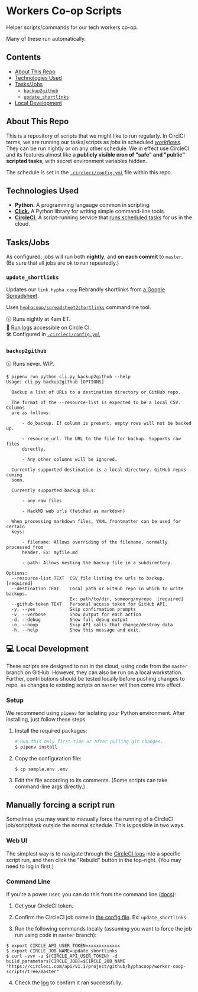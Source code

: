 # Workers Co-op Scripts

Helper scripts/commands for our tech workers co-op.

Many of these run automatically.

## Contents

- [About This Repo](#about-this-repo)
- [Technologies Used](#technologies-used)
- [Tasks/Jobs](#tasksjobs)
  - [`backup2github`](#backup2github)
  - [`update_shortlinks`](#update_shortlinks)
- [Local Development](#computer-local-development)

## About This Repo

This is a repository of scripts that we might like to run regularly. In CirclCI terms, we are running our tasks/scripts as _jobs_ in scheduled [_workflows_][workflows]. They can be run nightly or on any other schedule. We in effect use CircleCI and its features almost like a **publicly visible cron of "safe" and "public" scripted tasks**, with secret environment variables hidden.

The schedule is set in the [`.circleci/config.yml`][config] file within this repo.

   [workflows]: https://circleci.com/docs/2.0/workflows/

## Technologies Used

- **Python.** A programming langauge common in scripting.
- [**Click.**][click] A Python library for writing simple command-line
  tools.
- [**CircleCI.**][circleci] A script-running service that [runs scheduled
  tasks][circleci-cron] for us in the cloud.

## Tasks/Jobs

As configured, jobs will run both **nightly**, and **on each commit** to `master`. (Be sure that all jobs are ok to run repeatedly.)

### `update_shortlinks`

Updates our `link.hypha.coop` Rebrandly shortlinks from [a Google Spreadsheet][shortlinks].

Uses [`hyphacoop/spreadsheet2shortlinks`][shortlinks-cli] commandline tool.

   [shortlinks]: https://link.hypha.coop/shortlinks
   [shortlinks-cli]: https://github.com/hyphacoop/spreadsheet2shortlinks

:clock1030: Runs nightly at 4am ET.  
:scroll: [Run logs][logs] accessible on Circle CI.  
:hammer_and_wrench: Configured in [`.circleci/config.yml`][config]

   [logs]: https://link.hypha.coop/logs

### `backup2github`

:clock1030: Runs never. WIP.

```
$ pipenv run python cli.py backup2github --help
Usage: cli.py backup2github [OPTIONS]

  Backup a list of URLs to a destination directory or GitHub repo.

  The format of the --resource-list is expected to be a local CSV. Columns
  are as follows:

      - do_backup. If column is present, empty rows will not be backed up.

      - resource_url. The URL to the file for backup. Supports raw files
      directly.

      - Any other columns will be ignored.

  Currently supported destination is a local directory. GitHub repos coming
  soon.

  Currently supported backup URLs:

      - any raw files

      - HackMD web urls (fetched as markdown)

  When processing markdown files, YAML frontmatter can be used for certain
  keys:

      - filename: Allows overriding of the filename, normally processed from
      header. Ex: myfile.md

      - path: Allows nesting the backup file in a subdirectory.

Options:
  --resource-list TEXT  CSV file listing the urls to backup.  [required]
  --destination TEXT    Local path or GitHub repo in which to write backups.
                        Ex: path/to/dir, someorg/myrepo  [required]
  --github-token TEXT   Personal access token for GitHub API.
  -y, --yes             Skip confirmation prompts
  -v, --verbose         Show output for each action
  -d, --debug           Show full debug output
  -n, --noop            Skip API calls that change/destroy data
  -h, --help            Show this message and exit.
```

## :computer: Local Development

These scripts are designed to run in the cloud, using code from the
`master` branch on GitHub. However, they can also be run on a local
workstation. Further, contributions should be tested locally before
pushing changes to repo, as changes to existing scripts on `master` will
then come into effect.

### Setup

We recommend using `pipenv` for isolating your Python
environment. After installing, just follow these steps.

1. Install the required packages:

    ```sh
    # Run this only first-time or after pulling git changes.
    $ pipenv install
    ```

2. Copy the configuration file:

    ```
    $ cp sample.env .env
    ```

3. Edit the file according to its comments. (Some scripts can take
   command-line args directly.)

## Manually forcing a script run

Sometimes you may want to manually force the running of a CircleCI
job/script/task outside the normal schedule. This is possible in two
ways.

### Web UI

The simplest way is to navigate through the
[CircleCI logs][logs] into a specific script run, and then click the "Rebuild"
button in the top-right. (You may need to log in first.)

### Command Line

If you're a power user, you can do this from the command line
([docs][circleci-api-trigger]):

1. Get your CircleCI token.

2. Confirm the CircleCI job name in [the config file][config]. Ex:
   `update_shortlinks`

3. Run the following commands locally (assuming you want to force the
   job run using code in `master` branch):

  ```
  $ export CIRCLE_API_USER_TOKEN=xxxxxxxxxxxx
  $ export CIRCLE_JOB_NAME=update_shortlinks
  $ curl -vvv -u ${CIRCLE_API_USER_TOKEN} -d build_parameters[CIRCLE_JOB]=$CIRCLE_JOB_NAME "https://circleci.com/api/v1.1/project/github/hyphacoop/worker-coop-scripts/tree/master"
  ```

4. Check the [log][logs] to confirm it ran successfully.

<!-- Links -->
   [click]: http://click.pocoo.org/5/
   [circleci]: https://circleci.com/docs/2.0/about-circleci/
   [circleci-cron]: https://support.circleci.com/hc/en-us/articles/115015481128-Scheduling-jobs-cron-for-builds-
   [config]: .circleci/config.yml
   [circleci-api-trigger]: https://circleci.com/docs/2.0/api-job-trigger/
